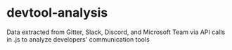 # devtool-analysis
Data extracted from Gitter, Slack, Discord, and Microsoft Team via API calls in .js to analyze developers' communication tools
